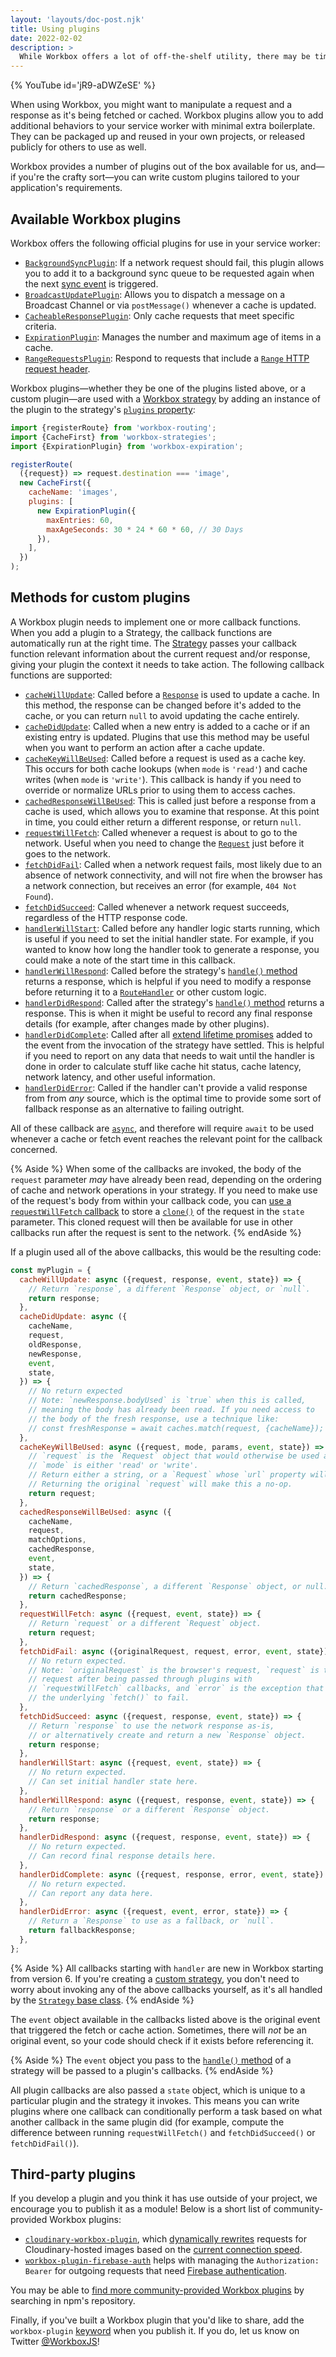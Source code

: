 ```yaml
---
layout: 'layouts/doc-post.njk'
title: Using plugins
date: 2022-02-02
description: >
  While Workbox offers a lot of off-the-shelf utility, there may be times when you need to extend it to satisfy your application requirements. That's where Workbox's plugin architecture can come in handy.
---
```


{% YouTube id='jR9-aDWZeSE' %}

When using Workbox, you might want to manipulate a request and a response as it's being fetched or cached. Workbox plugins allow you to add additional behaviors to your service worker with minimal extra boilerplate. They can be packaged up and reused in your own projects, or released publicly for others to use as well.

Workbox provides a number of plugins out of the box available for us, and&mdash;if you're the crafty sort&mdash;you can write custom plugins tailored to your application's requirements.

## Available Workbox plugins

Workbox offers the following official plugins for use in your service worker:

- [`BackgroundSyncPlugin`](/docs/workbox/reference/workbox-background-sync/#type-BackgroundSyncPlugin): If a network request should fail, this plugin allows you to add it to a background sync queue to be requested again when the next [sync event](https://developer.mozilla.org/docs/Web/API/SyncEvent) is triggered.
- [`BroadcastUpdatePlugin`](/docs/workbox/reference/workbox-broadcast-update/#type-BroadcastUpdatePlugin): Allows you to dispatch a message on a Broadcast Channel or via `postMessage()` whenever a cache is updated.
- [`CacheableResponsePlugin`](/docs/workbox/reference/workbox-cacheable-response/#type-CacheableResponsePlugin): Only cache requests that meet specific criteria.
- [`ExpirationPlugin`](/docs/workbox/reference/workbox-expiration/#type-ExpirationPlugin): Manages the number and maximum age of items in a cache.
- [`RangeRequestsPlugin`](/docs/workbox/reference/workbox-range-requests/#type-RangeRequestsPlugin): Respond to requests that include a [`Range` HTTP request header](https://developer.mozilla.org/docs/Web/HTTP/Headers/Range).

Workbox plugins&mdash;whether they be one of the plugins listed above, or a custom plugin&mdash;are used with a [Workbox strategy](/docs/workbox/modules/workbox-strategies/) by adding an instance of the plugin to the strategy's [`plugins` property](/docs/workbox/reference/workbox-strategies/#property-StrategyOptions-plugins):

```js
import {registerRoute} from 'workbox-routing';
import {CacheFirst} from 'workbox-strategies';
import {ExpirationPlugin} from 'workbox-expiration';

registerRoute(
  ({request}) => request.destination === 'image',
  new CacheFirst({
    cacheName: 'images',
    plugins: [
      new ExpirationPlugin({
        maxEntries: 60,
        maxAgeSeconds: 30 * 24 * 60 * 60, // 30 Days
      }),
    ],
  })
);
```

## Methods for custom plugins

A Workbox plugin needs to implement one or more callback functions. When you add a plugin to a Strategy, the callback functions are automatically run at the right time. The [Strategy](/docs/workbox/reference/workbox-strategies/#type-Strategy) passes your callback function relevant information about the current request and/or response, giving your plugin the context it needs to take action. The following callback functions are supported:

- [`cacheWillUpdate`](/docs/workbox/reference/workbox-core/#method-CacheWillUpdateCallback): Called before a [`Response`](https://developer.mozilla.org/docs/Web/API/Response) is used to update a cache. In this method, the response can be changed before it's added to the cache, or you can return `null` to avoid updating the cache entirely.
- [`cacheDidUpdate`](/docs/workbox/reference/workbox-core/#method-CacheDidUpdateCallback): Called when a new entry is added to a cache or if an existing entry is updated. Plugins that use this method may be useful when you want to perform an action after a cache update.
- [`cacheKeyWillBeUsed`](/docs/workbox/reference/workbox-core/#method-CacheKeyWillBeUsedCallback): Called before a request is used as a cache key. This occurs for both cache lookups (when `mode` is `'read'`) and cache writes (when `mode` is `'write'`). This callback is handy if you need to override or normalize URLs prior to using them to access caches.
- [`cachedResponseWillBeUsed`](/docs/workbox/reference/workbox-core/#method-CachedResponseWillBeUsedCallback): This is called just before a response from a cache is used, which allows you to examine that response. At this point in time, you could either return a different response, or return `null`.
- [`requestWillFetch`](/docs/workbox/reference/workbox-core/#method-RequestWillFetchCallback): Called whenever a request is about to go to the network. Useful when you need to change the [`Request`](https://developer.mozilla.org/docs/Web/API/Request) just before it goes to the network.
- [`fetchDidFail`](/docs/workbox/reference/workbox-core/#method-FetchDidFailCallback): Called when a network request fails, most likely due to an absence of network connectivity, and will not fire when the browser has a network connection, but receives an error (for example, `404 Not Found`).
- [`fetchDidSucceed`](/docs/workbox/reference/workbox-core/#method-FetchDidSucceedCallback): Called whenever a network request succeeds, regardless of the HTTP response code.
- [`handlerWillStart`](/docs/workbox/reference/workbox-core/#method-HandlerWillStartCallback): Called before any handler logic starts running, which is useful if you need to set the initial handler state. For example, if you wanted to know how long the handler took to generate a response, you could make a note of the start time in this callback.
- [`handlerWillRespond`](/docs/workbox/reference/workbox-core/#method-HandlerWillRespondCallback): Called before the strategy's [`handle()` method](/docs/workbox/reference/workbox-strategies/#method-CacheFirst-handle) returns a response, which is helpful if you need to modify a response before returning it to a [`RouteHandler`](/docs/workbox/reference/workbox-core/#type-RouteHandler) or other custom logic.
- [`handlerDidRespond`](/docs/workbox/reference/workbox-core/#method-HandlerDidRespondCallback): Called after the strategy's [`handle()` method](/docs/workbox/reference/workbox-strategies/#method-CacheFirst-handle) returns a response. This is when it might be useful to record any final response details (for example, after changes made by other plugins).
- [`handlerDidComplete`](/docs/workbox/reference/workbox-core/#method-HandlerDidCompleteCallback): Called after all [extend lifetime promises](https://w3c.github.io/ServiceWorker/#extendableevent-extend-lifetime-promises) added to the event from the invocation of the strategy have settled. This is helpful if you need to report on any data that needs to wait until the handler is done in order to calculate stuff like cache hit status, cache latency, network latency, and other useful information.
- [`handlerDidError`](/docs/workbox/reference/workbox-core/#method-HandlerDidErrorCallback): Called if the handler can't provide a valid response from from _any_ source, which is the optimal time to provide some sort of fallback response as an alternative to failing outright.

All of these callback are [`async`](https://developer.mozilla.org/docs/Web/JavaScript/Reference/Statements/async_function), and therefore will require `await` to be used whenever a cache or fetch event reaches the relevant point for the callback concerned.

{% Aside %}
When some of the callbacks are invoked, the body of the `request` parameter _may_ have already been read, depending on the ordering of cache and network operations in your strategy. If you need to make use of the request's body from within your callback code, you can [use a `requestWillFetch` callback](https://github.com/GoogleChrome/workbox/issues/3075#issuecomment-1115261299) to store a [`clone()`](https://developer.mozilla.org/docs/Web/API/Request/clone) of the request in the `state` parameter. This cloned request will then be available for use in other callbacks run after the request is sent to the network.
{% endAside %}

If a plugin used all of the above callbacks, this would be the resulting code:

```js
const myPlugin = {
  cacheWillUpdate: async ({request, response, event, state}) => {
    // Return `response`, a different `Response` object, or `null`.
    return response;
  },
  cacheDidUpdate: async ({
    cacheName,
    request,
    oldResponse,
    newResponse,
    event,
    state,
  }) => {
    // No return expected
    // Note: `newResponse.bodyUsed` is `true` when this is called,
    // meaning the body has already been read. If you need access to
    // the body of the fresh response, use a technique like:
    // const freshResponse = await caches.match(request, {cacheName});
  },
  cacheKeyWillBeUsed: async ({request, mode, params, event, state}) => {
    // `request` is the `Request` object that would otherwise be used as the cache key.
    // `mode` is either 'read' or 'write'.
    // Return either a string, or a `Request` whose `url` property will be used as the cache key.
    // Returning the original `request` will make this a no-op.
    return request;
  },
  cachedResponseWillBeUsed: async ({
    cacheName,
    request,
    matchOptions,
    cachedResponse,
    event,
    state,
  }) => {
    // Return `cachedResponse`, a different `Response` object, or null.
    return cachedResponse;
  },
  requestWillFetch: async ({request, event, state}) => {
    // Return `request` or a different `Request` object.
    return request;
  },
  fetchDidFail: async ({originalRequest, request, error, event, state}) => {
    // No return expected.
    // Note: `originalRequest` is the browser's request, `request` is the
    // request after being passed through plugins with
    // `requestWillFetch` callbacks, and `error` is the exception that caused
    // the underlying `fetch()` to fail.
  },
  fetchDidSucceed: async ({request, response, event, state}) => {
    // Return `response` to use the network response as-is,
    // or alternatively create and return a new `Response` object.
    return response;
  },
  handlerWillStart: async ({request, event, state}) => {
    // No return expected.
    // Can set initial handler state here.
  },
  handlerWillRespond: async ({request, response, event, state}) => {
    // Return `response` or a different `Response` object.
    return response;
  },
  handlerDidRespond: async ({request, response, event, state}) => {
    // No return expected.
    // Can record final response details here.
  },
  handlerDidComplete: async ({request, response, error, event, state}) => {
    // No return expected.
    // Can report any data here.
  },
  handlerDidError: async ({request, event, error, state}) => {
    // Return a `Response` to use as a fallback, or `null`.
    return fallbackResponse;
  },
};
```

{% Aside %}
All callbacks starting with `handler` are new in Workbox starting from version 6. If you're creating a [custom strategy](/docs/workbox/modules/workbox-strategies/#custom-strategies), you don't need to worry about invoking any of the above callbacks yourself, as it's all handled by the [`Strategy` base class](/docs/workbox/reference/workbox-strategies/#type-Strategy).
{% endAside %}

The `event` object available in the callbacks listed above is the original event that triggered the fetch or cache action. Sometimes, there will _not_ be an original event, so your code should check if it exists before referencing it.

{% Aside %}
The `event` object you pass to the [`handle()` method](/docs/workbox/reference/workbox-strategies/#method-CacheFirst-handle) of a strategy will be passed to a plugin's callbacks.
{% endAside %}

All plugin callbacks are also passed a `state` object, which is unique to a particular plugin and the strategy it invokes. This means you can write plugins where one callback can conditionally perform a task based on what another callback in the same plugin did (for example, compute the difference between running `requestWillFetch()` and `fetchDidSucceed()` or `fetchDidFail()`).

## Third-party plugins

If you develop a plugin and you think it has use outside of your project, we encourage you to publish it as a module! Below is a short list of community-provided Workbox plugins:

- [`cloudinary-workbox-plugin`](https://www.npmjs.com/package/cloudinary-workbox-plugin), which [dynamically rewrites](https://blog.fullstacktraining.com/a-cloudinary-plugin-for-workbox/) requests for Cloudinary-hosted images based on the [current connection speed](https://developer.mozilla.org/docs/Web/API/Network_Information_API).
- [`workbox-plugin-firebase-auth`](https://www.npmjs.com/package/workbox-plugin-firebase-auth) helps with managing the `Authorization: Bearer` for outgoing requests that need [Firebase authentication](https://firebase.google.com/docs/reference/js/v8/firebase.User#getidtoken).

You may be able to [find more community-provided Workbox plugins](https://www.npmjs.com/search?q=keywords:workbox-plugin) by searching in npm's repository.

Finally, if you've built a Workbox plugin that you'd like to share, add the `workbox-plugin` [keyword](https://docs.npmjs.com/files/package.json#keywords) when you publish it. If you do, let us know on Twitter [@WorkboxJS](https://twitter.com/workboxjs)!
